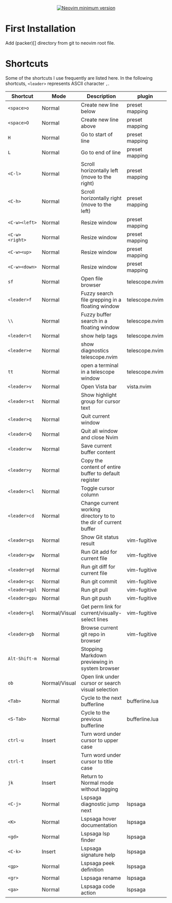 <div align="center">
<p>
    <a href="https://github.com/neovim/neovim/releases/tag/stable">
      <img src="https://img.shields.io/badge/Neovim-0.8.1-blueviolet.svg?style=flat-square&logo=Neovim&logoColor=green" alt="Neovim minimum version"/>
    </a>
</p>
</div>

# First Installation

Add (packer)[] directory from git to neovim root file.

# Shortcuts

Some of the shortcuts I use frequently are listed here. In the following shortcuts, `<leader>` represents ASCII character `,`.

| Shortcut       | Mode          | Description                                                      | plugin         | platform    |
| -------------- | ------------- | ---------------------------------------------------------------- | -------------- | ----------- |
| `<space>o`     | Normal        | Create new line below                                            | preset mapping | Linux/macOS |
| `<space>O`     | Normal        | Create new line above                                            | preset mapping | Linux/macOS |
| `H`            | Normal        | Go to start of line                                              | preset mapping | Linux/macOS |
| `L`            | Normal        | Go to end of line                                                | preset mapping | Linux/macOS |
| `<C-l>`        | Normal        | Scroll horizontally left (move to the right)                     | preset mapping | Linux/macOS |
| `<C-h>`        | Normal        | Scroll horizontally right (move to the left)                     | preset mapping | Linux/macOS |
| `<C-w><left>`  | Normal        | Resize window                                                    | preset mapping | Linux/macOS |
| `<C-w><right>` | Normal        | Resize window                                                    | preset mapping | Linux/macOS |
| `<C-w><up>`    | Normal        | Resize window                                                    | preset mapping | Linux/macOS |
| `<C-w><down>`  | Normal        | Resize window                                                    | preset mapping | Linux/macOS |
| `sf`           | Normal        | Open file browser                                                | telescope.nvim | Linux/macOS |
| `<leader>f`    | Normal        | Fuzzy search file grepping in a floating window                  | telescope.nvim | Linux/macOS |
| `\\`           | Normal        | Fuzzy buffer search in a floating window                         | telescope.nvim | Linux/macOS |
| `<leader>t`    | Normal        | show help tags                                                   | telescope.nvim | Linux/macOS |
| `<leader>e`    | Normal        | show diagnostics telescope.nvim                                  | telescope.nvim | Linux/macOS |
| `tt`           | Normal        | open a terminal in a telescope window                            | telescope.nvim | Linux/macOS |
| `<leader>v`    | Normal        | Open Vista bar                                                   | vista.nvim     | Linux/macOS |
| `<leader>st`   | Normal        | Show highlight group for cursor text                             |                | Linux/macOS |
| `<leader>q`    | Normal        | Quit current window                                              |                | Linux/macOS |
| `<leader>Q`    | Normal        | Quit all window and close Nvim                                   |                | Linux/macOS |
| `<leader>w`    | Normal        | Save current buffer content                                      |                | Linux/macOS |
| `<leader>y`    | Normal        | Copy the content of entire buffer to default register            |                | Linux/macOS |
| `<leader>cl`   | Normal        | Toggle cursor column                                             |                | Linux/macOS |
| `<leader>cd`   | Normal        | Change current working directory to to the dir of current buffer |                | Linux/macOS |
| `<leader>gs`   | Normal        | Show Git status result                                           | vim-fugitive   | Linux/macOS |
| `<leader>gw`   | Normal        | Run Git add for current file                                     | vim-fugitive   | Linux/macOS |
| `<leader>gd`   | Normal        | Run git diff for current file                                    | vim-fugitive   | Linux/macOS |
| `<leader>gc`   | Normal        | Run git commit                                                   | vim-fugitive   | Linux/macOS |
| `<leader>gpl`  | Normal        | Run git pull                                                     | vim-fugitive   | Linux/macOS |
| `<leader>gpu`  | Normal        | Run git push                                                     | vim-fugitive   | Linux/macOS |
| `<leader>gl`   | Normal/Visual | Get perm link for current/visually-select lines                  | vim-fugitive   | Linux/macOS |
| `<leader>gb`   | Normal        | Browse current git repo in browser                               | vim-fugitive   | macOS       |
| `Alt-Shift-m`  | Normal        | Stopping Markdown previewing in system browser                   |                | macOS       |
| `ob`           | Normal/Visual | Open link under cursor or search visual selection                |                | macOS       |
| `<Tab>`        | Normal        | Cycle to the next bufferline                                     | bufferline.lua | macOS/linux |
| `<S-Tab>`      | Normal        | Cycle to the previous bufferline                                 | bufferline.lua | macOS/linux |
| `ctrl-u`       | Insert        | Turn word under cursor to upper case                             |                | Linux/macOS |
| `ctrl-t`       | Insert        | Turn word under cursor to title case                             |                | Linux/macOS |
| `jk`           | Insert        | Return to Normal mode without lagging                            |                | Linux/macOS |
| `<C-j>`        | Normal        | Lspsaga diagnostic jump next                                     | lspsaga        | Linux/macOS |
| `<K>`          | Normal        | Lspsaga hover documentation                                      | lspsaga        | Linux/macOS |
| `<gd>`         | Normal        | Lspsaga lsp finder                                               | lspsaga        | Linux/macOS |
| `<C-k>`        | Insert        | Lspsaga signature help                                           | lspsaga        | Linux/macOS |
| `<gp>`         | Normal        | Lspsaga peek definition                                          | lspsaga        | Linux/macOS |
| `<gr>`         | Normal        | Lspsaga rename                                                   | lspsaga        | Linux/macOS |
| `<ga>`         | Normal        | Lspsaga code action                                              | lspsaga        | Linux/macOS |
